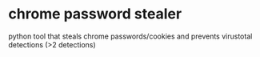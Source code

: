 # chrome password stealer
 python tool that steals chrome passwords/cookies and prevents virustotal detections (>2 detections)
